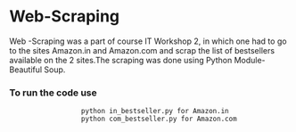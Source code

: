 # Web-Scraping
Web -Scraping was a part of course IT Workshop 2, in which one had to go to the sites Amazon.in and Amazon.com and scrap the list of bestsellers available on the 2 sites.The scraping was done using Python Module-Beautiful Soup.
### To run the code use 
                      python in_bestseller.py for Amazon.in 
                      python com_bestseller.py for Amazon.com
